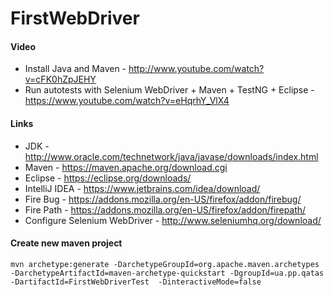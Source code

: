 # FirstWebDriver

#### Video
  * Install Java and Maven  - http://www.youtube.com/watch?v=cFK0hZpJEHY
  * Run autotests with Selenium WebDriver + Maven + TestNG + Eclipse - https://www.youtube.com/watch?v=eHqrhY_VlX4

#### Links

* JDK - http://www.oracle.com/technetwork/java/javase/downloads/index.html
* Maven - https://maven.apache.org/download.cgi
* Eclipse - https://eclipse.org/downloads/
* IntelliJ IDEA - https://www.jetbrains.com/idea/download/
* Fire Bug - https://addons.mozilla.org/en-US/firefox/addon/firebug/
* Fire Path - https://addons.mozilla.org/en-US/firefox/addon/firepath/
* Configure Selenium WebDriver - http://www.seleniumhq.org/download/

#### Create new maven project
 ```
 mvn archetype:generate -DarchetypeGroupId=org.apache.maven.archetypes -DarchetypeArtifactId=maven-archetype-quickstart -DgroupId=ua.pp.qatas -DartifactId=FirstWebDriverTest  -DinteractiveMode=false
 ```
